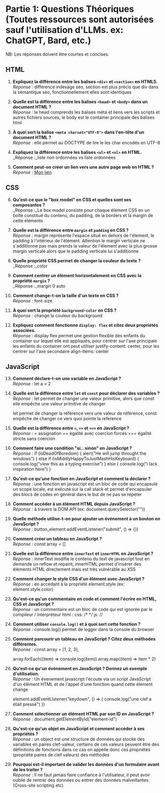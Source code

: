 # Partie 1: Questions Théoriques (Toutes ressources sont autorisées sauf l'utilisation d'LLMs. ex: ChatGPT, Bard, etc.)

NB: Les réponses doivent être courtes et concises.


## HTML

1. **Expliquez la différence entre les balises `<div>` et `<section>` en HTML5.**  
    _Réponse :_ différence indexage seo, section est plus précis que div dans la sémantique seo, fonctionnellement elles sont identiques

2. **Quelle est la différence entre les balises `<head>` et `<body>` dans un document HTML ?**  
    _Réponse :_ le head comprends les balises méta et liens vers les scripts et autres fichiers sources, le body est le container principale des balises html

3. **À quoi sert la balise `<meta charset="UTF-8">` dans l'en-tête d'un document HTML ?**  
    _Réponse :_ elle permet au DOCTYPE de lire le les char encodés en UTF-8 

4. **Expliquez la différence entre les balises `<ul>` et `<ol>` en HTML.**  
    _Réponse :_liste non ordonnées vs liste ordonnées

5. **Comment peut-on créer un lien vers une autre page web en HTML ?**  
    _Réponse :_ <a href="lien">Mon lien </a>

## CSS

6. **Qu'est-ce que le "box model" en CSS et quelles sont ses composantes ?**  
    _Réponse :_Le box model consiste pour chaque élément CSS en un boîte constitué du contenu, du padding, de la borders et la margin de cette éléments

7. **Quelle est la différence entre `margin` et `padding` en CSS ?**  
    _Réponse :_ margin représente l'espace situé en dehors de l'élement, le padding à l'intérieur de l'élément. Attention le margin verticale ne s'additionne pas mais prends la valeur de l'élement avec la plus grosse margin verticale alors que le padding verticale lui s'additionne

8. **Quelle propriété CSS permet de changer la couleur du texte ?**  
    _Réponse :_color

9. **Comment centrer un élément horizontalement en CSS avec la propriété `margin` ?**  
    _Réponse :_margin 0 auto

10. **Comment change-t-on la taille d'un texte en CSS ?**  
     _Réponse :_ font-size

11. **À quoi sert la propriété `background-color` en CSS ?**  
     _Réponse :_ change la couleur du background

12. **Expliquez comment fonctionne `display: flex` et citez deux propriétés associées.**  
     _Réponse :_ display flex permet une gestion flexible des enfants du container sur lequel elle est appliqués, pour centrer sur l'axe principale les enfants du container ont peut utiliser justify-content: center, pour les centrer sur l'axe secondaire align-items: center

## JavaScript

13. **Comment déclare-t-on une variable en JavaScript ?**  
     _Réponse :_ let a = 2

14. **Quelle est la différence entre `let` et `const` pour déclarer des variables ?**  
     _Réponse :_ let permet de changer une valeur primitive, alors que const elle empêche une valeur primitive de changer

     let permet de changer la référence vers une valeur de référence, const empêche de changer ce vers quoi pointe la reference

15. **Quelle est la différence entre `=`, `==` et `===` en JavaScript ?**  
     _Réponse :_ = assignation
                 == égalité avec coercion forcés
                 === égalité stricte sans coercion

16. **Comment faire une condition "si...sinon" en JavaScript ?**  
     _Réponse :_
     if (isDeadOfBoredom) {
        alert("He will jump throught the windows")
     } else if (isMiddlyHappyToJustMashHisKeyboard) {
        console.log("view this as a typing exercise")
     } else {
        console.log("i lack inspiration here")
     }

17. **Qu'est-ce qu'une fonction en JavaScript et comment la déclarer ?**  
     _Réponse :_ une fonction en javascript est un bloc de code qui encapsule un scope locale, est exécuté sur la call stack et permet d'encapsuler des blocs de codes en général dans le but de ne pas se répéter 

18. **Comment accéder à un élément HTML depuis JavaScript ?**  
     _Réponse :_ à travers la DOM API (ex: document.querySelector(""))

19. **Quelle méthode utilise-t-on pour ajouter un événement à un bouton en JavaScript ?**  
     _Réponse :_ button_element.addEventListener("submit", () => {})

20. **Comment créer un tableau en JavaScript ?**  
     _Réponse :_ const array = []

21. **Quelle est la différence entre `innerText` et `innerHTML` en JavaScript ?**  
     _Réponse :_ innerText modifie le contenu du text de javascript tout en demande un reflow et repaint, innerHTML permet d'insérer des éléments HTML directement mais est très vulnérable au XSS

22. **Comment changer le style CSS d'un élément avec JavaScript ?**  
     _Réponse :_ en accédant à la propriété element.style (ex: element.style.color)

23. **Qu'est-ce qu'un commentaire en code et comment l'écrire en HTML, CSS et JavaScript ?**  
     _Réponse :_ un commentaire est un bloc de code qui est ignorée par le compileur / interpréteur 
     html : <!-- -->
     css: /* */
     js: //

24. **Comment utiliser `console.log()` et à quoi sert cette fonction ?**  
     _Réponse :_  console.log() permet de logger dans la console du browser

25. **Comment parcourir un tableau en JavaScript ? Citez deux méthodes différentes.**  
     _Réponse :_  const array = [1, 2, 3];

     array.forEach((item) => console.log(item))
     array.map((item) => item * 2)

26. **Qu'est-ce qu'un événement en JavaScript ? Donnez un exemple d'utilisation.**  
     _Réponse :_
     Un évenement javascript l'écoute via un script JavaScript d'un élément HTML et de l'appel d'une fonction quand cette élément change

     element.addEventListener("keydown", () => {
        console.log("une clef a était pressé")
     })

27. **Comment sélectionner un élément HTML par son ID en JavaScript ?**  
     _Réponse :_ document.getElementById("element-id")

28. **Qu'est-ce qu'un objet en JavaScript et comment accéder à ses propriétés ?**  
     _Réponse :_
     un object est une structure de données qui stocke des variables en paires clef-valeur, certains de ces valeurs peuvent être des définitions de fonctions dans ce cas on appelle donc ces propriétés (propriété paires de clef valeurs) des méthodes

29. **Pourquoi est-il important de valider les données d'un formulaire avant de les traiter ?**  
     _Réponse :_
        Il ne faut jamais faire confiance à l'utilisateur, il peut avoir oublié de rentrer des données ou entrer des données malveillantes (Cross-site scripting etc)
